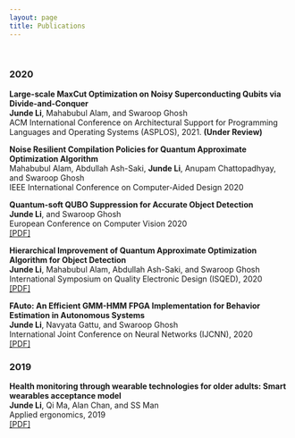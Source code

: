 ```yaml
---
layout: page
title: Publications
---
```


<!-- You can also browse my <a href="https://scholar.google.com/citations?user=i1uHh2sAAAAJ&hl=en">Google Scholar profile</a>. -->
<br />

<h3>
    <a name='2019'></a> 2020
</h3>


<div class="media">
    <div class="media-body">
       <p class="media-heading">
          <strong>Large-scale MaxCut Optimization on Noisy Superconducting Qubits via Divide-and-Conquer
</strong><br />
          <b>Junde Li</b>, Mahabubul Alam, and Swaroop Ghosh<br />
         ACM International Conference on Architectural Support for Programming Languages and Operating Systems (ASPLOS), 2021. <b>(Under Review)</b> <br />
       </p>
    </div>
</div>

<div class="media">
    <div class="media-body">
       <p class="media-heading">
          <strong> Noise Resilient Compilation Policies for Quantum Approximate Optimization Algorithm
</strong><br />
          Mahabubul Alam, Abdullah Ash-Saki, <b>Junde Li</b>, Anupam Chattopadhyay, and Swaroop Ghosh<br />
          IEEE International Conference on Computer-Aided Design 2020 <br />
       </p>
    </div>
</div>

<div class="media">
    <div class="media-body">
       <p class="media-heading">
          <strong>Quantum-soft QUBO Suppression for Accurate Object Detection
</strong><br />
          <b>Junde Li</b>, and Swaroop Ghosh<br />
         European Conference on Computer Vision 2020 <br />
           <a href="https://link.springer.com/chapter/10.1007/978-3-030-58526-6_10">[PDF]</a> 
       </p>
    </div>
</div>

<div class="media">
    <div class="media-body">
       <p class="media-heading">
          <strong>Hierarchical Improvement of Quantum Approximate Optimization Algorithm for Object Detection
</strong><br />
          <b>Junde Li</b>, Mahabubul Alam, Abdullah Ash-Saki, and Swaroop Ghosh<br />
         International Symposium on Quality Electronic Design (ISQED), 2020<br />
          <a href="https://github.com/jundeli/jundeli.github.io/blob/master/files/IJCNN2020-FAuto.pdf">[PDF]</a> 
       </p>
    </div>
</div>

<div class="media">
    <div class="media-body">
       <p class="media-heading">
          <strong>FAuto: An Efficient GMM-HMM FPGA Implementation for Behavior Estimation in Autonomous Systems
</strong><br />
          <b>Junde Li</b>, Navyata Gattu, and Swaroop Ghosh<br />
          International Joint Conference on Neural Networks (IJCNN), 2020<br />
          <a href="https://link.springer.com/chapter/10.1007/978-3-030-58526-6_10">[PDF]</a>
       </p>
    </div>
</div>


<h3>
    <a name='2019'></a> 2019
</h3>
<div class="media">
    <div class="media-body">
       <p class="media-heading">
          <strong>Health monitoring through wearable technologies for older adults: Smart wearables acceptance model
</strong><br />
          <b>Junde Li</b>, Qi Ma, Alan Chan, and SS Man<br />
          Applied ergonomics, 2019<br />
          <a href="https://github.com/jundeli/jundeli.github.io/blob/master/files/SWAM.pdf">[PDF]</a> 
       </p>
    </div>
</div>
